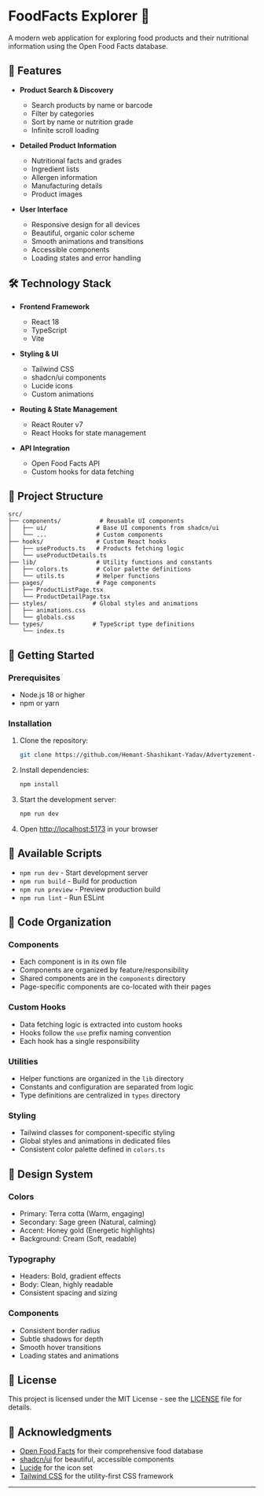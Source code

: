 # FoodFacts Explorer 🥗

A modern web application for exploring food products and their nutritional information using the Open Food Facts database.

## 🌟 Features

- **Product Search & Discovery**
  - Search products by name or barcode
  - Filter by categories
  - Sort by name or nutrition grade
  - Infinite scroll loading

- **Detailed Product Information**
  - Nutritional facts and grades
  - Ingredient lists
  - Allergen information
  - Manufacturing details
  - Product images

- **User Interface**
  - Responsive design for all devices
  - Beautiful, organic color scheme
  - Smooth animations and transitions
  - Accessible components
  - Loading states and error handling

## 🛠️ Technology Stack

- **Frontend Framework**
  - React 18
  - TypeScript
  - Vite

- **Styling & UI**
  - Tailwind CSS
  - shadcn/ui components
  - Lucide icons
  - Custom animations

- **Routing & State Management**
  - React Router v7
  - React Hooks for state management

- **API Integration**
  - Open Food Facts API
  - Custom hooks for data fetching

## 📁 Project Structure

```
src/
├── components/           # Reusable UI components
│   ├── ui/              # Base UI components from shadcn/ui
│   └── ...              # Custom components
├── hooks/               # Custom React hooks
│   ├── useProducts.ts   # Products fetching logic
│   └── useProductDetails.ts
├── lib/                 # Utility functions and constants
│   ├── colors.ts        # Color palette definitions
│   └── utils.ts         # Helper functions
├── pages/               # Page components
│   ├── ProductListPage.tsx
│   └── ProductDetailPage.tsx
├── styles/             # Global styles and animations
│   ├── animations.css
│   └── globals.css
└── types/              # TypeScript type definitions
    └── index.ts
```

## 🚀 Getting Started

### Prerequisites

- Node.js 18 or higher
- npm or yarn

### Installation

1. Clone the repository:
   ```bash
   git clone https://github.com/Hemant-Shashikant-Yadav/Advertyzement-Assignment.git
   ```

2. Install dependencies:
   ```bash
   npm install
   ```

3. Start the development server:
   ```bash
   npm run dev
   ```

4. Open [http://localhost:5173](http://localhost:5173) in your browser

## 🔧 Available Scripts

- `npm run dev` - Start development server
- `npm run build` - Build for production
- `npm run preview` - Preview production build
- `npm run lint` - Run ESLint

## 📝 Code Organization

### Components
- Each component is in its own file
- Components are organized by feature/responsibility
- Shared components are in the `components` directory
- Page-specific components are co-located with their pages

### Custom Hooks
- Data fetching logic is extracted into custom hooks
- Hooks follow the `use` prefix naming convention
- Each hook has a single responsibility

### Utilities
- Helper functions are organized in the `lib` directory
- Constants and configuration are separated from logic
- Type definitions are centralized in `types` directory

### Styling
- Tailwind classes for component-specific styling
- Global styles and animations in dedicated files
- Consistent color palette defined in `colors.ts`

## 🎨 Design System

### Colors
- Primary: Terra cotta (Warm, engaging)
- Secondary: Sage green (Natural, calming)
- Accent: Honey gold (Energetic highlights)
- Background: Cream (Soft, readable)

### Typography
- Headers: Bold, gradient effects
- Body: Clean, highly readable
- Consistent spacing and sizing

### Components
- Consistent border radius
- Subtle shadows for depth
- Smooth hover transitions
- Loading states and animations

## 📄 License

This project is licensed under the MIT License - see the [LICENSE](LICENSE) file for details.

## 🙏 Acknowledgments

- [Open Food Facts](https://world.openfoodfacts.org/) for their comprehensive food database
- [shadcn/ui](https://ui.shadcn.com/) for beautiful, accessible components
- [Lucide](https://lucide.dev/) for the icon set
- [Tailwind CSS](https://tailwindcss.com/) for the utility-first CSS framework

---
